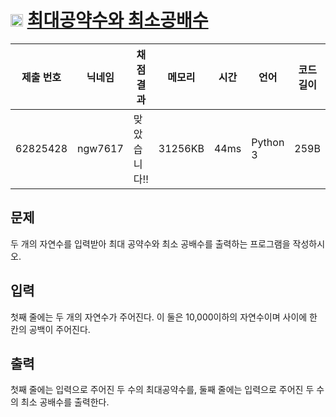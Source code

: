 # <img width="20px"  src="https://d2gd6pc034wcta.cloudfront.net/tier/5.svg" class="solvedac-tier"> [최대공약수와 최소공배수](https://www.acmicpc.net/problem/2609) 

| 제출 번호 | 닉네임 | 채점 결과 | 메모리 | 시간 | 언어 | 코드 길이 |
|---|---|---|---|---|---|---|
|62825428|ngw7617|맞았습니다!! |31256KB|44ms|Python 3|259B|

## 문제
<p>두 개의 자연수를 입력받아 최대 공약수와 최소 공배수를 출력하는 프로그램을 작성하시오.</p>

## 입력
<p>첫째 줄에는 두 개의 자연수가 주어진다. 이 둘은 10,000이하의 자연수이며 사이에 한 칸의 공백이 주어진다.</p>

## 출력
<p>첫째 줄에는 입력으로 주어진 두 수의 최대공약수를, 둘째 줄에는 입력으로 주어진 두 수의 최소 공배수를 출력한다.</p>

